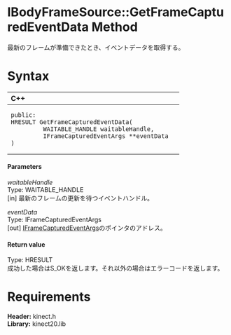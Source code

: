 IBodyFrameSource::GetFrameCapturedEventData Method  
==================================================  

最新のフレームが準備できたとき、イベントデータを取得する。 <span id="syntaxSection"></span>

Syntax  
======  

<table>
<colgroup>
<col width="100%" />
</colgroup>
<thead>
<tr class="header">
<th align="left">C++</th>
</tr>
</thead>
<tbody>
<tr class="odd">
<td align="left"><pre><code>public:  
HRESULT GetFrameCapturedEventData(  
         WAITABLE_HANDLE waitableHandle,  
         IFrameCapturedEventArgs **eventData  
)</code></pre></td>
</tr>
</tbody>
</table>

<span id="ID4EG"></span>
#### Parameters  

*waitableHandle*    
Type: WAITABLE\_HANDLE  
[in] 最新のフレームの更新を待つイベントハンドル。  

*eventData*    
Type: IFrameCapturedEventArgs  
[out] [IFrameCapturedEventArgs](../../IFrameCapturedEventArgs.md)のポインタのアドレス。  

<span id="ID4EP"></span>
#### Return value  

Type: HRESULT  
成功した場合はS\_OKを返します。それ以外の場合はエラーコードを返します。  

<span id="requirements"></span>

Requirements  
============  

**Header:** kinect.h  
**Library:** kinect20.lib  



<!--Please do not edit the data in the comment block below.-->
<!--
TOCTitle : GetFrameCapturedEventData Method
RLTitle : IBodyFrameSource::GetFrameCapturedEventData Method
KeywordK : GetFrameCapturedEventData method
KeywordK : IBodyFrameSource::GetFrameCapturedEventData method
KeywordF : IBodyFrameSource::GetFrameCapturedEventData
KeywordF : GetFrameCapturedEventData
KeywordF : Microsoft.Kinect.kinect.IBodyFrameSource.GetFrameCapturedEventData(WAITABLE_HANDLE,IFrameCapturedEventArgs@)
KeywordA : M:Microsoft.Kinect.kinect.IBodyFrameSource.GetFrameCapturedEventData(WAITABLE_HANDLE,IFrameCapturedEventArgs@)
AssetID : M:Microsoft.Kinect.kinect.IBodyFrameSource.GetFrameCapturedEventData(WAITABLE_HANDLE,IFrameCapturedEventArgs@)
Locale : en-us
CommunityContent : 1
APIType : Managed
APILocation : 
APIName : Microsoft.Kinect.kinect.IBodyFrameSource::GetFrameCapturedEventData
TargetOS : Windows
TopicType : kbSyntax
DevLang : C++
DocSet : K4Wv2
ProjType : K4Wv2Proj
Technology : Kinect for Windows
Product : Kinect for Windows SDK v2
productversion : 20
-->
